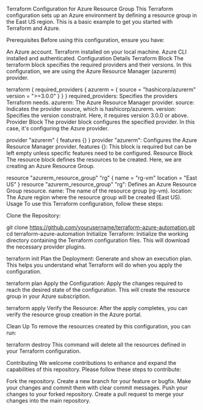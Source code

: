 Terraform Configuration for Azure Resource Group
This Terraform configuration sets up an Azure environment by defining a resource group in the East US region. This is a basic example to get you started with Terraform and Azure.

Prerequisites
Before using this configuration, ensure you have:

An Azure account.
Terraform installed on your local machine.
Azure CLI installed and authenticated.
Configuration Details
Terraform Block
The terraform block specifies the required providers and their versions. In this configuration, we are using the Azure Resource Manager (azurerm) provider.

terraform {
  required_providers {
    azurerm = {
      source  = "hashicorp/azurerm"
      version = ">=3.0.0"
    }
  }
}
required_providers: Specifies the providers Terraform needs.
azurerm: The Azure Resource Manager provider.
source: Indicates the provider source, which is hashicorp/azurerm.
version: Specifies the version constraint. Here, it requires version 3.0.0 or above.
Provider Block
The provider block configures the specified provider. In this case, it's configuring the Azure provider.

provider "azurerm" {
  features {}
}
provider "azurerm": Configures the Azure Resource Manager provider.
features {}: This block is required but can be left empty unless specific features need to be configured.
Resource Block
The resource block defines the resources to be created. Here, we are creating an Azure Resource Group.


resource "azurerm_resource_group" "rg" {
  name     = "rg-vm"
  location = "East US"
}
resource "azurerm_resource_group" "rg": Defines an Azure Resource Group resource.
name: The name of the resource group (rg-vm).
location: The Azure region where the resource group will be created (East US).
Usage
To use this Terraform configuration, follow these steps:

Clone the Repository:

git clone https://github.com/yourusername/terraform-azure-automation.git
cd terraform-azure-automation
Initialize Terraform:
Initialize the working directory containing the Terraform configuration files. This will download the necessary provider plugins.

terraform init
Plan the Deployment:
Generate and show an execution plan. This helps you understand what Terraform will do when you apply the configuration.


terraform plan
Apply the Configuration:
Apply the changes required to reach the desired state of the configuration. This will create the resource group in your Azure subscription.


terraform apply
Verify the Resource:
After the apply completes, you can verify the resource group creation in the Azure portal.

Clean Up
To remove the resources created by this configuration, you can run:

terraform destroy
This command will delete all the resources defined in your Terraform configuration.

Contributing
We welcome contributions to enhance and expand the capabilities of this repository. Please follow these steps to contribute:

Fork the repository.
Create a new branch for your feature or bugfix.
Make your changes and commit them with clear commit messages.
Push your changes to your forked repository.
Create a pull request to merge your changes into the main repository.